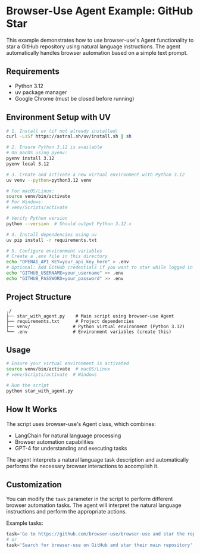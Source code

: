 # Browser-Use Agent Example: GitHub Star

This example demonstrates how to use browser-use's Agent functionality to star a GitHub repository using natural language instructions. The agent automatically handles browser automation based on a simple text prompt.

## Requirements
- Python 3.12
- uv package manager
- Google Chrome (must be closed before running)

## Environment Setup with UV

```bash
# 1. Install uv (if not already installed)
curl -LsSf https://astral.sh/uv/install.sh | sh

# 2. Ensure Python 3.12 is available
# On macOS using pyenv:
pyenv install 3.12
pyenv local 3.12

# 3. Create and activate a new virtual environment with Python 3.12
uv venv --python=python3.12 venv

# For macOS/Linux:
source venv/bin/activate
# For Windows:
# venv/Scripts/activate

# Verify Python version
python --version  # Should output Python 3.12.x

# 4. Install dependencies using uv
uv pip install -r requirements.txt

# 5. Configure environment variables
# Create a .env file in this directory
echo "OPENAI_API_KEY=your_api_key_here" > .env
# Optional: Add GitHub credentials if you want to star while logged in
echo "GITHUB_USERNAME=your_username" >> .env
echo "GITHUB_PASSWORD=your_password" >> .env
```

## Project Structure
```
./
├── star_with_agent.py    # Main script using browser-use Agent
├── requirements.txt      # Project dependencies
├── venv/                # Python virtual environment (Python 3.12)
└── .env                 # Environment variables (create this)
```

## Usage
```bash
# Ensure your virtual environment is activated
source venv/bin/activate  # macOS/Linux
# venv/Scripts/activate  # Windows

# Run the script
python star_with_agent.py
```

## How It Works

The script uses browser-use's Agent class, which combines:
- LangChain for natural language processing
- Browser automation capabilities
- GPT-4 for understanding and executing tasks

The agent interprets a natural language task description and automatically performs the necessary browser interactions to accomplish it.

## Customization

You can modify the `task` parameter in the script to perform different browser automation tasks. The agent will interpret the natural language instructions and perform the appropriate actions.

Example tasks:
```python
task='Go to https://github.com/browser-use/browser-use and star the repository'
# or
task='Search for browser-use on GitHub and star their main repository'
```
